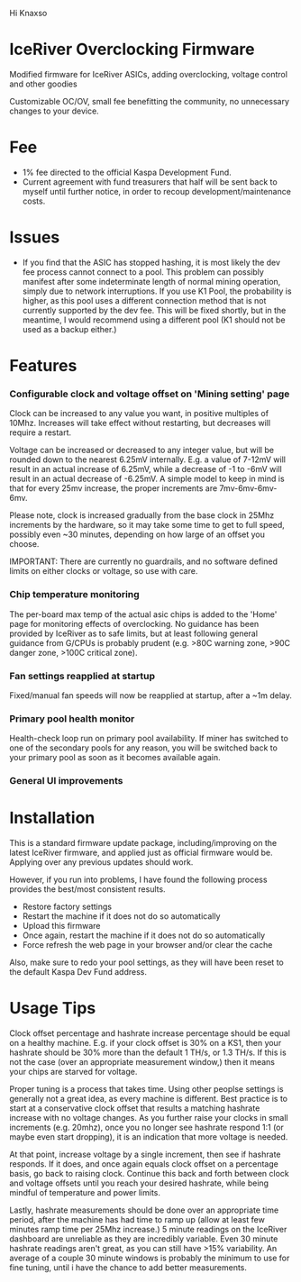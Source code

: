 Hi Knaxso

# IceRiver Overclocking Firmware
Modified firmware for IceRiver ASICs, adding overclocking, voltage control and other goodies

Customizable OC/OV, small fee benefitting the community, no unnecessary changes to your device.

# Fee
* 1% fee directed to the official Kaspa Development Fund.
* Current agreement with fund treasurers that half will be sent back to myself until further notice, in order to recoup development/maintenance costs.

# Issues
* If you find that the ASIC has stopped hashing, it is most likely the dev fee process cannot connect to a pool.  This problem can possibly manifest after some indeterminate length of normal mining operation, simply due to network interruptions.  If you use K1 Pool, the probability is higher, as this pool uses a different connection method that is not currently supported by the dev fee.  This will be fixed shortly, but in the meantime, I would recommend using a different pool (K1 should not be used as a backup either.)

# Features
### Configurable clock and voltage offset on 'Mining setting' page
Clock can be increased to any value you want, in positive multiples of 10Mhz.  Increases will take effect without restarting, but decreases will require a restart.

Voltage can be increased or decreased to any integer value, but will be rounded down to the nearest 6.25mV internally.  E.g. a value of 7-12mV will result in an actual increase of 6.25mV, while a decrease of -1 to -6mV will result in an actual decrease of -6.25mV.  A simple model to keep in mind is that for every 25mv increase, the proper increments are 7mv-6mv-6mv-6mv.

Please note, clock is increased gradually from the base clock in 25Mhz increments by the hardware, so it may take some time to get to full speed, possibly even ~30 minutes, depending on how large of an offset you choose.

IMPORTANT: There are currently no guardrails, and no software defined limits on either clocks or voltage, so use with care.

### Chip temperature monitoring
The per-board max temp of the actual asic chips is added to the 'Home' page for monitoring effects of overclocking.  No guidance has been provided by IceRiver as to safe limits, but at least following general guidance from G/CPUs is probably prudent (e.g. >80C warning zone, >90C danger zone, >100C critical zone).

### Fan settings reapplied at startup
Fixed/manual fan speeds will now be reapplied at startup, after a ~1m delay.

### Primary pool health monitor
Health-check loop run on primary pool availability.  If miner has switched to one of the secondary pools for any reason, you will be switched back to your primary pool as soon as it becomes available again.

### General UI improvements

# Installation
This is a standard firmware update package, including/improving on the latest IceRiver firmware, and applied just as official firmware would be.  Applying over any previous updates should work.

However, if you run into problems, I have found the following process provides the best/most consistent results.
* Restore factory settings
* Restart the machine if it does not do so automatically
* Upload this firmware
* Once again, restart the machine if it does not do so automatically
* Force refresh the web page in your browser and/or clear the cache

Also, make sure to redo your pool settings, as they will have been reset to the default Kaspa Dev Fund address.

# Usage Tips
Clock offset percentage and hashrate increase percentage should be equal on a healthy machine.  E.g. if your clock offset is 30% on a KS1, then your hashrate should be 30% more than the default 1 TH/s, or 1.3 TH/s.  If this is not the case (over an appropriate measurement window,) then it means your chips are starved for voltage.

Proper tuning is a process that takes time.  Using other peoplse settings is generally not a great idea, as every machine is different.  Best practice is to start at a conservative clock offset that results a matching hashrate increase with no voltage changes.  As you further raise your clocks in small increments (e.g. 20mhz), once you no longer see hashrate respond 1:1 (or maybe even start dropping), it is an indication that more voltage is needed.  

At that point, increase voltage by a single increment, then see if hashrate responds.  If it does, and once again equals clock offset on a percentage basis, go back to raising clock.  Continue this back and forth between clock and voltage offsets until you reach your desired hashrate, while being mindful of temperature and power limits.

Lastly, hashrate measurements should be done over an appropriate time period, after the machine has had time to ramp up (allow at least few minutes ramp time per 25Mhz increase.)  5 minute readings on the IceRiver dashboard are unreliable as they are incredibly variable.  Even 30 minute hashrate readings aren't great, as you can still have >15% variability.  An average of a couple 30 minute windows is probably the minimum to use for fine tuning, until i have the chance to add better measurements.
